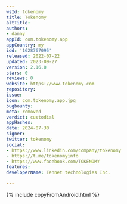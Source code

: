 ```yaml
---
wsId: tokenomy
title: Tokenomy
altTitle: 
authors:
- danny
appId: com.tokenomy.app
appCountry: my
idd: '1628767095'
released: 2022-07-22
updated: 2023-09-27
version: 2.16.0
stars: 0
reviews: 0
website: https://www.tokenomy.com
repository: 
issue: 
icon: com.tokenomy.app.jpg
bugbounty: 
meta: removed
verdict: custodial
appHashes: 
date: 2024-07-30
signer: 
twitter: tokenomy
social:
- https://www.linkedin.com/company/tokenomy
- https://t.me/tokenomyinfo
- https://www.facebook.com/TOKENOMY
features: 
developerName: Tennet technologies Inc.

---
```


{% include copyFromAndroid.html %}
